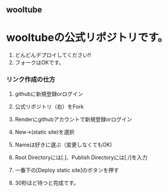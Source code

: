 ## wooltube
# wooltubeの公式リポジトリです。
1. どんどんデプロイしてください!!
2. フォークはOKです。
### リンク作成の仕方
1. githubに新規登録orログイン

2. 公式リポジトリ（右）をFork

3. Renderにgithubアカウントで新規登録orログイン

4. New→(static site)を選択

5. Nameは好きに選ぶ（変更しなくてもOK)

6. Root Directoryには[.]、Publish Directoryには[./]を入力

7. 一番下の[Deploy static site]のボタンを押す

8. 30秒ほど待つと完成です。
